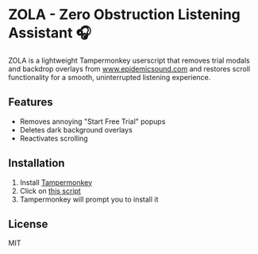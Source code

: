 # ZOLA - Zero Obstruction Listening Assistant 🎧

ZOLA is a lightweight Tampermonkey userscript that removes trial modals and backdrop overlays from www.epidemicsound.com and restores scroll functionality for a smooth, uninterrupted listening experience.

## Features
- Removes annoying "Start Free Trial" popups
- Deletes dark background overlays
- Reactivates scrolling

## Installation
1. Install [Tampermonkey](https://www.tampermonkey.net/)
2. Click on [this script](https://github.com/tonpseudo/zola/raw/main/zola.user.js)
3. Tampermonkey will prompt you to install it

## License
MIT
